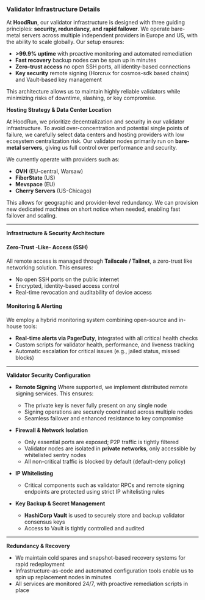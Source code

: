 ### Validator Infrastructure Details

At **HoodRun**, our validator infrastructure is designed with three guiding principles: **security, redundancy, and rapid failover**.
We operate bare-metal servers across multiple independent providers in Europe and US, with the ability to scale globally. Our setup ensures:

* **>99.9% uptime** with proactive monitoring and automated remediation
* **Fast recovery** backup nodes can be spun up in minutes
* **Zero-trust access** no open SSH ports, all identity-based connections
* **Key security** remote signing (Horcrux for cosmos-sdk based chains) and Vault-based key management

This architecture allows us to maintain highly reliable validators while minimizing risks of downtime, slashing, or key compromise.

**Hosting Strategy & Data Center Location**

At HoodRun, we prioritize decentralization and security in our validator infrastructure. To avoid over-concentration and potential single points of failure, we carefully select data centers and hosting providers with low ecosystem centralization risk. Our validator nodes primarily run on **bare-metal servers**, giving us full control over performance and security.

We currently operate with providers such as:

* **OVH** (EU-central, Warsaw)
* **FiberState** (US)
* **Mevspace** (EU)
* **Cherry Servers** (US-Chicago)

This allows for geographic and provider-level redundancy. We can provision new dedicated machines on short notice when needed, enabling fast failover and scaling.

---

**Infrastructure & Security Architecture**

#### Zero-Trust -Like- Access (SSH)

All remote access is managed through **Tailscale / Tailnet**, a zero-trust like networking solution. This ensures:

* No open SSH ports on the public internet
* Encrypted, identity-based access control
* Real-time revocation and auditability of device access

#### Monitoring & Alerting

We employ a hybrid monitoring system combining open-source and in-house tools:

* **Real-time alerts via PagerDuty**, integrated with all critical health checks
* Custom scripts for validator health, performance, and liveness tracking
* Automatic escalation for critical issues (e.g., jailed status, missed blocks)

---

**Validator Security Configuration**

* **Remote Signing**
  Where supported, we implement distributed remote signing services. This ensures:

  * The private key is never fully present on any single node
  * Signing operations are securely coordinated across multiple nodes
  * Seamless failover and enhanced resistance to key compromise

* **Firewall & Network Isolation**

  * Only essential ports are exposed; P2P traffic is tightly filtered
  * Validator nodes are isolated in **private networks**, only accessible by whitelisted sentry nodes
  * All non-critical traffic is blocked by default (default-deny policy)

* **IP Whitelisting**

  * Critical components such as validator RPCs and remote signing endpoints are protected using strict IP whitelisting rules

* **Key Backup & Secret Management**

  * **HashiCorp Vault** is used to securely store and backup validator consensus keys
  * Access to Vault is tightly controlled and audited

---

**Redundancy & Recovery**

* We maintain cold spares and snapshot-based recovery systems for rapid redeployment
* Infrastructure-as-code and automated configuration tools enable us to spin up replacement nodes in minutes
* All services are monitored 24/7, with proactive remediation scripts in place
